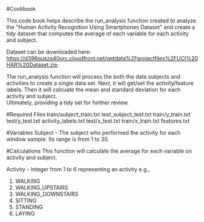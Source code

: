 #Cookbook

This code book helps describe the run_analysis function created to analyze the "Human Activity Recognition Using Smartphones Dataset" and create a tidy dataset that computes the average of each variable for each activity and subject.


Dataset can be downloaded here:
https://d396qusza40orc.cloudfront.net/getdata%2Fprojectfiles%2FUCI%20HAR%20Dataset.zip 

The run_analysis function will process the both the data subjects and activities to create a single data set.  Next, it will get/set the activity/feature labels.  Then it will calcuate the mean and standard deviation for each activity and subject.  
Ultimately, providing a tidy set for further review.

#Required Files
train/subject_train.txt
test_subject_test.txt
train/y_train.txt
test/y_test.txt
activity_labels.txt
test/x_test.txt
train/x_train.txt
features.txt

#Variables
Subject -  The subject who performed the activity for each window sample. Its range is from 1 to 30. 

#Calculations
This function will calculate the average for each variable on activity and subject. 

Activity - Integer from 1 to 6 representing an activity e.g.,
1. WALKING
2. WALKING_UPSTAIRS
3. WALKING_DOWNSTAIRS
4. SITTING
5. STANDING
6. LAYING

